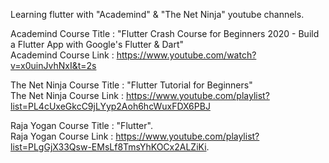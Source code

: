 Learning flutter with "Academind" & "The Net Ninja" youtube channels.  
  
Academind Course Title : "Flutter Crash Course for Beginners 2020 - Build a Flutter App with Google's Flutter & Dart"  
Academind Course Link : https://www.youtube.com/watch?v=x0uinJvhNxI&t=2s  
 
The Net Ninja Course Title : "Flutter Tutorial for Beginners"  
The Net Ninja Course Link : https://www.youtube.com/playlist?list=PL4cUxeGkcC9jLYyp2Aoh6hcWuxFDX6PBJ  

Raja Yogan Course Title : "Flutter".  
Raja Yogan Course Link : https://www.youtube.com/playlist?list=PLgGjX33Qsw-EMsLf8TmsYhKOCx2ALZiKi. 


 
 
